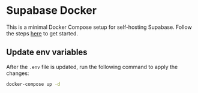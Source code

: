 # Supabase Docker

This is a minimal Docker Compose setup for self-hosting Supabase. Follow the steps [here](https://supabase.com/docs/guides/hosting/docker) to get started.

## Update env variables

After the `.env` file is updated, run the following command to apply the changes:

```bash
docker-compose up -d
```
